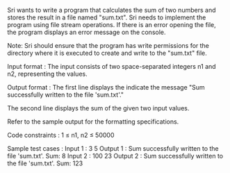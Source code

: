 Sri wants to write a program that calculates the sum of two numbers and stores the result in a file named "sum.txt". Sri needs to implement the program using file stream operations. If there is an error opening the file, the program displays an error message on the console.



Note: Sri should ensure that the program has write permissions for the directory where it is executed to create and write to the "sum.txt" file.

Input format :
The input consists of two space-separated integers n1 and n2, representing the values.

Output format :
The first line displays the indicate the message "Sum successfully written to the file 'sum.txt'."

The second line displays the sum of the given two input values.



Refer to the sample output for the formatting specifications.

Code constraints :
1 ≤ n1, n2 ≤ 50000

Sample test cases :
Input 1 :
3 5
Output 1 :
Sum successfully written to the file 'sum.txt'.
Sum: 8
Input 2 :
100 23
Output 2 :
Sum successfully written to the file 'sum.txt'.
Sum: 123
